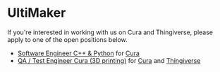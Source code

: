 # UltiMaker

If you're interested in working with us on Cura and Thingiverse, please apply to one of the open positions below. 
- [Software Engineer C++ & Python](https://www.linkedin.com/jobs/view/3516545085) for [Cura](https://github.com/Ultimaker/Cura)
- [QA / Test Engineer Cura (3D printing)](https://www.linkedin.com/jobs/view/3516538895) for [Cura](https://github.com/Ultimaker/Cura) and [Thingiverse](https://www.thingiverse.com/)
